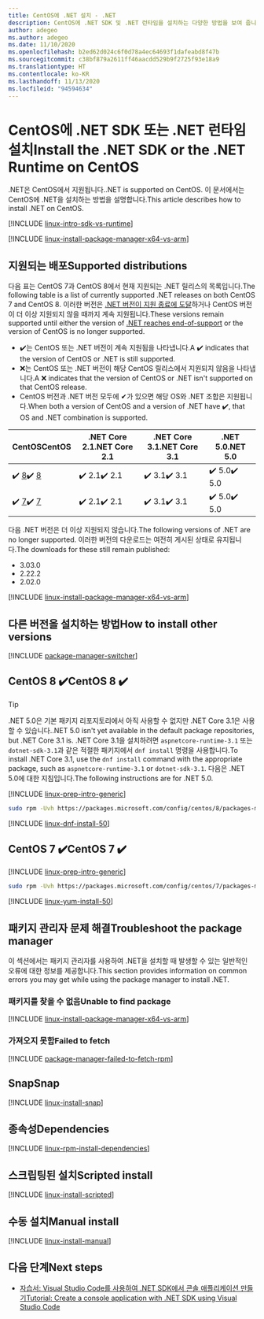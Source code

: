 ```yaml
---
title: CentOS에 .NET 설치 - .NET
description: CentOS에 .NET SDK 및 .NET 런타임을 설치하는 다양한 방법을 보여 줍니다.
author: adegeo
ms.author: adegeo
ms.date: 11/10/2020
ms.openlocfilehash: b2ed62d024c6f0d78a4ec64693f1dafeabd8f47b
ms.sourcegitcommit: c38bf879a2611ff46aacdd529b9f2725f93e18a9
ms.translationtype: HT
ms.contentlocale: ko-KR
ms.lasthandoff: 11/13/2020
ms.locfileid: "94594634"
---
```

# <a name="install-the-net-sdk-or-the-net-runtime-on-centos"></a><span data-ttu-id="4b33f-103">CentOS에 .NET SDK 또는 .NET 런타임 설치</span><span class="sxs-lookup"><span data-stu-id="4b33f-103">Install the .NET SDK or the .NET Runtime on CentOS</span></span>

<span data-ttu-id="4b33f-104">.NET은 CentOS에서 지원됩니다.</span><span class="sxs-lookup"><span data-stu-id="4b33f-104">.NET is supported on CentOS.</span></span> <span data-ttu-id="4b33f-105">이 문서에서는 CentOS에 .NET을 설치하는 방법을 설명합니다.</span><span class="sxs-lookup"><span data-stu-id="4b33f-105">This article describes how to install .NET on CentOS.</span></span>

[!INCLUDE [linux-intro-sdk-vs-runtime](includes/linux-intro-sdk-vs-runtime.md)]

[!INCLUDE [linux-install-package-manager-x64-vs-arm](includes/linux-install-package-manager-x64-vs-arm.md)]

## <a name="supported-distributions"></a><span data-ttu-id="4b33f-106">지원되는 배포</span><span class="sxs-lookup"><span data-stu-id="4b33f-106">Supported distributions</span></span>

<span data-ttu-id="4b33f-107">다음 표는 CentOS 7과 CentOS 8에서 현재 지원되는 .NET 릴리스의 목록입니다.</span><span class="sxs-lookup"><span data-stu-id="4b33f-107">The following table is a list of currently supported .NET releases on both CentOS 7 and CentOS 8.</span></span> <span data-ttu-id="4b33f-108">이러한 버전은 [.NET 버전이 지원 종료에 도달](https://dotnet.microsoft.com/platform/support/policy/dotnet-core)하거나 CentOS 버전이 더 이상 지원되지 않을 때까지 계속 지원됩니다.</span><span class="sxs-lookup"><span data-stu-id="4b33f-108">These versions remain supported until either the version of [.NET reaches end-of-support](https://dotnet.microsoft.com/platform/support/policy/dotnet-core) or the version of CentOS is no longer supported.</span></span>

- <span data-ttu-id="4b33f-109">✔️는 CentOS 또는 .NET 버전이 계속 지원됨을 나타냅니다.</span><span class="sxs-lookup"><span data-stu-id="4b33f-109">A ✔️ indicates that the version of CentOS or .NET is still supported.</span></span>
- <span data-ttu-id="4b33f-110">❌는 CentOS 또는 .NET 버전이 해당 CentOS 릴리스에서 지원되지 않음을 나타냅니다.</span><span class="sxs-lookup"><span data-stu-id="4b33f-110">A ❌ indicates that the version of CentOS or .NET isn't supported on that CentOS release.</span></span>
- <span data-ttu-id="4b33f-111">CentOS 버전과 .NET 버전 모두에 ✔가 있으면 해당 OS와 .NET 조합은 지원됩니다.</span><span class="sxs-lookup"><span data-stu-id="4b33f-111">When both a version of CentOS and a version of .NET have ✔️, that OS and .NET combination is supported.</span></span>

| <span data-ttu-id="4b33f-112">CentOS</span><span class="sxs-lookup"><span data-stu-id="4b33f-112">CentOS</span></span>                   | <span data-ttu-id="4b33f-113">.NET Core 2.1</span><span class="sxs-lookup"><span data-stu-id="4b33f-113">.NET Core 2.1</span></span> | <span data-ttu-id="4b33f-114">.NET Core 3.1</span><span class="sxs-lookup"><span data-stu-id="4b33f-114">.NET Core 3.1</span></span> | <span data-ttu-id="4b33f-115">.NET 5.0</span><span class="sxs-lookup"><span data-stu-id="4b33f-115">.NET 5.0</span></span> |
|--------------------------|---------------|---------------|----------------|
| <span data-ttu-id="4b33f-116">✔️ [8](#centos-8-)</span><span class="sxs-lookup"><span data-stu-id="4b33f-116">✔️ [8](#centos-8-)</span></span> | <span data-ttu-id="4b33f-117">✔️ 2.1</span><span class="sxs-lookup"><span data-stu-id="4b33f-117">✔️ 2.1</span></span>        | <span data-ttu-id="4b33f-118">✔️ 3.1</span><span class="sxs-lookup"><span data-stu-id="4b33f-118">✔️ 3.1</span></span>        | <span data-ttu-id="4b33f-119">✔️ 5.0</span><span class="sxs-lookup"><span data-stu-id="4b33f-119">✔️ 5.0</span></span> |
| <span data-ttu-id="4b33f-120">✔️ [7](#centos-7-)</span><span class="sxs-lookup"><span data-stu-id="4b33f-120">✔️ [7](#centos-7-)</span></span> | <span data-ttu-id="4b33f-121">✔️ 2.1</span><span class="sxs-lookup"><span data-stu-id="4b33f-121">✔️ 2.1</span></span>        | <span data-ttu-id="4b33f-122">✔️ 3.1</span><span class="sxs-lookup"><span data-stu-id="4b33f-122">✔️ 3.1</span></span>        | <span data-ttu-id="4b33f-123">✔️ 5.0</span><span class="sxs-lookup"><span data-stu-id="4b33f-123">✔️ 5.0</span></span> |

<span data-ttu-id="4b33f-124">다음 .NET 버전은 더 이상 지원되지 않습니다.</span><span class="sxs-lookup"><span data-stu-id="4b33f-124">The following versions of .NET are no longer supported.</span></span> <span data-ttu-id="4b33f-125">이러한 버전의 다운로드는 여전히 게시된 상태로 유지됩니다.</span><span class="sxs-lookup"><span data-stu-id="4b33f-125">The downloads for these still remain published:</span></span>

- <span data-ttu-id="4b33f-126">3.0</span><span class="sxs-lookup"><span data-stu-id="4b33f-126">3.0</span></span>
- <span data-ttu-id="4b33f-127">2.2</span><span class="sxs-lookup"><span data-stu-id="4b33f-127">2.2</span></span>
- <span data-ttu-id="4b33f-128">2.0</span><span class="sxs-lookup"><span data-stu-id="4b33f-128">2.0</span></span>

[!INCLUDE [linux-install-package-manager-x64-vs-arm](includes/linux-install-package-manager-x64-vs-arm.md)]

## <a name="how-to-install-other-versions"></a><span data-ttu-id="4b33f-129">다른 버전을 설치하는 방법</span><span class="sxs-lookup"><span data-stu-id="4b33f-129">How to install other versions</span></span>

[!INCLUDE [package-manager-switcher](./includes/package-manager-heading-hack-pkgname.md)]

## <a name="centos-8-"></a><span data-ttu-id="4b33f-130">CentOS 8 ✔️</span><span class="sxs-lookup"><span data-stu-id="4b33f-130">CentOS 8 ✔️</span></span>

> [!TIP]
> <span data-ttu-id="4b33f-131">.NET 5.0은 기본 패키지 리포지토리에서 아직 사용할 수 없지만 .NET Core 3.1은 사용할 수 있습니다.</span><span class="sxs-lookup"><span data-stu-id="4b33f-131">.NET 5.0 isn't yet available in the default package repositories, but .NET Core 3.1 is.</span></span> <span data-ttu-id="4b33f-132">.NET Core 3.1을 설치하려면 `aspnetcore-runtime-3.1` 또는 `dotnet-sdk-3.1`과 같은 적절한 패키지에서 `dnf install` 명령을 사용합니다.</span><span class="sxs-lookup"><span data-stu-id="4b33f-132">To install .NET Core 3.1, use the `dnf install` command with the appropriate package, such as `aspnetcore-runtime-3.1` or `dotnet-sdk-3.1`.</span></span> <span data-ttu-id="4b33f-133">다음은 .NET 5.0에 대한 지침입니다.</span><span class="sxs-lookup"><span data-stu-id="4b33f-133">The following instructions are for .NET 5.0.</span></span>

[!INCLUDE [linux-prep-intro-generic](includes/linux-prep-intro-generic.md)]

```bash
sudo rpm -Uvh https://packages.microsoft.com/config/centos/8/packages-microsoft-prod.rpm
```

[!INCLUDE [linux-dnf-install-50](includes/linux-install-50-dnf.md)]

## <a name="centos-7-"></a><span data-ttu-id="4b33f-134">CentOS 7 ✔️</span><span class="sxs-lookup"><span data-stu-id="4b33f-134">CentOS 7 ✔️</span></span>

[!INCLUDE [linux-prep-intro-generic](includes/linux-prep-intro-generic.md)]

```bash
sudo rpm -Uvh https://packages.microsoft.com/config/centos/7/packages-microsoft-prod.rpm
```

[!INCLUDE [linux-yum-install-50](includes/linux-install-50-yum.md)]

## <a name="troubleshoot-the-package-manager"></a><span data-ttu-id="4b33f-135">패키지 관리자 문제 해결</span><span class="sxs-lookup"><span data-stu-id="4b33f-135">Troubleshoot the package manager</span></span>

<span data-ttu-id="4b33f-136">이 섹션에서는 패키지 관리자를 사용하여 .NET을 설치할 때 발생할 수 있는 일반적인 오류에 대한 정보를 제공합니다.</span><span class="sxs-lookup"><span data-stu-id="4b33f-136">This section provides information on common errors you may get while using the package manager to install .NET.</span></span>

### <a name="unable-to-find-package"></a><span data-ttu-id="4b33f-137">패키지를 찾을 수 없음</span><span class="sxs-lookup"><span data-stu-id="4b33f-137">Unable to find package</span></span>

[!INCLUDE [linux-install-package-manager-x64-vs-arm](includes/linux-install-package-manager-x64-vs-arm.md)]

### <a name="failed-to-fetch"></a><span data-ttu-id="4b33f-138">가져오지 못함</span><span class="sxs-lookup"><span data-stu-id="4b33f-138">Failed to fetch</span></span>

[!INCLUDE [package-manager-failed-to-fetch-rpm](includes/package-manager-failed-to-fetch-rpm.md)]

## <a name="snap"></a><span data-ttu-id="4b33f-139">Snap</span><span class="sxs-lookup"><span data-stu-id="4b33f-139">Snap</span></span>

[!INCLUDE [linux-install-snap](includes/linux-install-snap.md)]

## <a name="dependencies"></a><span data-ttu-id="4b33f-140">종속성</span><span class="sxs-lookup"><span data-stu-id="4b33f-140">Dependencies</span></span>

[!INCLUDE [linux-rpm-install-dependencies](includes/linux-rpm-install-dependencies.md)]

## <a name="scripted-install"></a><span data-ttu-id="4b33f-141">스크립팅된 설치</span><span class="sxs-lookup"><span data-stu-id="4b33f-141">Scripted install</span></span>

[!INCLUDE [linux-install-scripted](includes/linux-install-scripted.md)]

## <a name="manual-install"></a><span data-ttu-id="4b33f-142">수동 설치</span><span class="sxs-lookup"><span data-stu-id="4b33f-142">Manual install</span></span>

[!INCLUDE [linux-install-manual](includes/linux-install-manual.md)]

## <a name="next-steps"></a><span data-ttu-id="4b33f-143">다음 단계</span><span class="sxs-lookup"><span data-stu-id="4b33f-143">Next steps</span></span>

- [<span data-ttu-id="4b33f-144">자습서: Visual Studio Code를 사용하여 .NET SDK에서 콘솔 애플리케이션 만들기</span><span class="sxs-lookup"><span data-stu-id="4b33f-144">Tutorial: Create a console application with .NET SDK using Visual Studio Code</span></span>](../tutorials/with-visual-studio-code.md)
